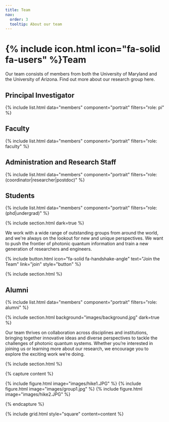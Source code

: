 ```yaml
---
title: Team
nav:
  order: 3
  tooltip: About our team
---
```


# {% include icon.html icon="fa-solid fa-users" %}Team

Our team consists of members from both the University of Maryland and the University of Arizona. Find out more about our research group here.

## Principal Investigator

{% include list.html data="members" component="portrait" filters="role: pi" %}

## Faculty

{% include list.html data="members" component="portrait" filters="role: faculty" %}

## Administration and Research Staff

{% include list.html data="members" component="portrait" filters="role: (coordinator|researcher|postdoc)" %}

## Students

{% include list.html data="members" component="portrait" filters="role: (phd|undergrad)" %}

{% include section.html dark=true %}

We work with a wide range of outstanding groups from around the world, and we're always on the lookout for new and unique perspectives. We want to push the frontier of photonic quantum information and train a new generation of researchers and engineers.

{% include button.html icon="fa-solid fa-handshake-angle" text="Join the Team" link="join" style="button" %}

{% include section.html %}

## Alumni

{% include list.html data="members" component="portrait" filters="role: alumni" %}

{% include section.html background="images/background.jpg" dark=true %}

Our team thrives on collaboration across disciplines and institutions, bringing together innovative ideas and diverse perspectives to tackle the challenges of photonic quantum systems. Whether you’re interested in joining us or learning more about our research, we encourage you to explore the exciting work we’re doing.

{% include section.html %}

{% capture content %}

{% include figure.html image="images/hike1.JPG" %}
{% include figure.html image="images/group1.jpg" %}
{% include figure.html image="images/hike2.JPG" %}

{% endcapture %}

{% include grid.html style="square" content=content %}